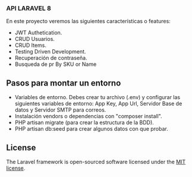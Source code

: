 ### API LARAVEL 8

En este proyecto veremos las siguientes características o features:

- JWT Authetication.
- CRUD Usuarios.
- CRUD Items.
- Testing Driven Development.
- Recuperación de contraseña.
- Busqueda de pr By SKU or Name
## Pasos para montar un entorno

- Variables de entorno. Debes crear tu archivo (.env) y configurar las siguientes variables de entorno: App Key, App Url, Servidor Base de datos y Servidor SMTP para correos.
- Instalación  vendors o dependencias con "composer install".
- PHP artisan migrate (para crear la estructura de la BDD).
- PHP artisan db:seed para crear algunos datos con que probar.

## License

The Laravel framework is open-sourced software licensed under the [MIT license](https://opensource.org/licenses/MIT).
